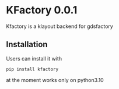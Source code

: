 # KFactory 0.0.1

Kfactory is a klayout backend for gdsfactory

## Installation

Users can install it with

```
pip install kfactory
```


at the moment works only on python3.10
